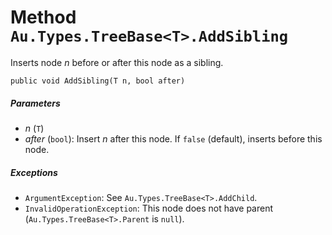 # Method `Au.Types.TreeBase<T>.AddSibling`

Inserts node *n* before or after this node as a sibling.

```
public void AddSibling(T n, bool after)
```

##### Parameters

- *n*  (`T`)
- *after*  (`bool`):
    Insert *n* after this node. If `false` (default), inserts before this node.

##### Exceptions

- `ArgumentException`:
    See `Au.Types.TreeBase<T>.AddChild`.
- `InvalidOperationException`:
    This node does not have parent (`Au.Types.TreeBase<T>.Parent` is `null`).